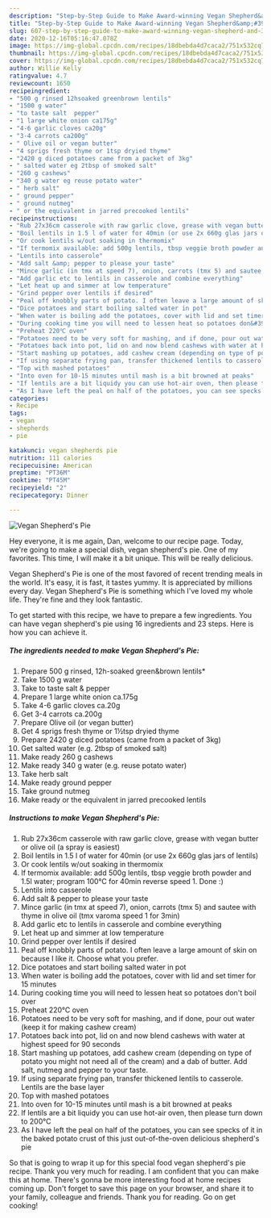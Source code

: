 ```yaml
---
description: "Step-by-Step Guide to Make Award-winning Vegan Shepherd&amp;#39;s Pie"
title: "Step-by-Step Guide to Make Award-winning Vegan Shepherd&amp;#39;s Pie"
slug: 607-step-by-step-guide-to-make-award-winning-vegan-shepherd-and-39-s-pie
date: 2020-12-16T05:16:47.078Z
image: https://img-global.cpcdn.com/recipes/18dbebda4d7caca2/751x532cq70/vegan-shepherds-pie-recipe-main-photo.jpg
thumbnail: https://img-global.cpcdn.com/recipes/18dbebda4d7caca2/751x532cq70/vegan-shepherds-pie-recipe-main-photo.jpg
cover: https://img-global.cpcdn.com/recipes/18dbebda4d7caca2/751x532cq70/vegan-shepherds-pie-recipe-main-photo.jpg
author: Willie Kelly
ratingvalue: 4.7
reviewcount: 1650
recipeingredient:
- "500 g rinsed 12hsoaked greenbrown lentils"
- "1500 g water"
- "to taste salt  pepper"
- "1 large white onion ca175g"
- "4-6 garlic cloves ca20g"
- "3-4 carrots ca200g"
- " Olive oil or vegan butter"
- "4 sprigs fresh thyme or 1tsp dryied thyme"
- "2420 g diced potatoes came from a packet of 3kg"
- " salted water eg 2tbsp of smoked salt"
- "260 g cashews"
- "340 g water eg reuse potato water"
- " herb salt"
- " ground pepper"
- " ground nutmeg"
- " or the equivalent in jarred precooked lentils"
recipeinstructions:
- "Rub 27x36cm casserole with raw garlic clove, grease with vegan butter or olive oil (a spray is easiest)"
- "Boil lentils in 1.5 l of water for 40min (or use 2x 660g glas jars of lentils)"
- "Or cook lentils w/out soaking in thermomix"
- "If termomix available: add 500g lentils, tbsp veggie broth powder and 1.5l water; program 100°C for 40min reverse speed 1. Done :)"
- "Lentils into casserole"
- "Add salt &amp; pepper to please your taste"
- "Mince garlic (in tmx at speed 7), onion, carrots (tmx 5) and sautee with thyme in olive oil (tmx varoma speed 1 for 3min)"
- "Add garlic etc to lentils in casserole and combine everything"
- "Let heat up and simmer at low temperature"
- "Grind pepper over lentils if desired"
- "Peal off knobbly parts of potato. I often leave a large amount of skin on because I like it. Choose what you prefer."
- "Dice potatoes and start boiling salted water in pot"
- "When water is boiling add the potatoes, cover with lid and set timer for 15 minutes"
- "During cooking time you will need to lessen heat so potatoes don&#39;t boil over"
- "Preheat 220℃ oven"
- "Potatoes need to be very soft for mashing, and if done, pour out water (keep it for making cashew cream)"
- "Potatoes back into pot, lid on and now blend cashews with water at highest speed for 90 seconds"
- "Start mashing up potatoes, add cashew cream (depending on type of potato you might not need all of the cream) and a dab of butter. Add salt, nutmeg and pepper to your taste."
- "If using separate frying pan, transfer thickened lentils to casserole. Lentils are the base layer"
- "Top with mashed potatoes"
- "Into oven for 10-15 minutes until mash is a bit browned at peaks"
- "If lentils are a bit liquidy you can use hot-air oven, then please turn down to 200℃"
- "As I have left the peal on half of the potatoes, you can see specks of it in the baked potato crust of this just out-of-the-oven delicious shepherd&#39;s pie"
categories:
- Recipe
tags:
- vegan
- shepherds
- pie

katakunci: vegan shepherds pie 
nutrition: 111 calories
recipecuisine: American
preptime: "PT36M"
cooktime: "PT45M"
recipeyield: "2"
recipecategory: Dinner

---
```



![Vegan Shepherd&#39;s Pie](https://img-global.cpcdn.com/recipes/18dbebda4d7caca2/751x532cq70/vegan-shepherds-pie-recipe-main-photo.jpg)

Hey everyone, it is me again, Dan, welcome to our recipe page. Today, we're going to make a special dish, vegan shepherd&#39;s pie. One of my favorites. This time, I will make it a bit unique. This will be really delicious.

Vegan Shepherd&#39;s Pie is one of the most favored of recent trending meals in the world. It's easy, it is fast, it tastes yummy. It is appreciated by millions every day. Vegan Shepherd&#39;s Pie is something which I've loved my whole life. They're fine and they look fantastic.




To get started with this recipe, we have to prepare a few ingredients. You can have vegan shepherd&#39;s pie using 16 ingredients and 23 steps. Here is how you can achieve it.

<!--inarticleads1-->

##### The ingredients needed to make Vegan Shepherd&#39;s Pie:

1. Prepare 500 g rinsed, 12h-soaked green&amp;brown lentils*
1. Take 1500 g water
1. Take to taste salt &amp; pepper
1. Prepare 1 large white onion ca.175g
1. Take 4-6 garlic cloves ca.20g
1. Get 3-4 carrots ca.200g
1. Prepare  Olive oil (or vegan butter)
1. Get 4 sprigs fresh thyme or 1½tsp dryied thyme
1. Prepare 2420 g diced potatoes (came from a packet of 3kg)
1. Get  salted water (e.g. 2tbsp of smoked salt)
1. Make ready 260 g cashews
1. Make ready 340 g water (e.g. reuse potato water)
1. Take  herb salt
1. Make ready  ground pepper
1. Take  ground nutmeg
1. Make ready  or the equivalent in jarred precooked lentils




<!--inarticleads2-->

##### Instructions to make Vegan Shepherd&#39;s Pie:

1. Rub 27x36cm casserole with raw garlic clove, grease with vegan butter or olive oil (a spray is easiest)
1. Boil lentils in 1.5 l of water for 40min (or use 2x 660g glas jars of lentils)
1. Or cook lentils w/out soaking in thermomix
1. If termomix available: add 500g lentils, tbsp veggie broth powder and 1.5l water; program 100°C for 40min reverse speed 1. Done :)
1. Lentils into casserole
1. Add salt &amp; pepper to please your taste
1. Mince garlic (in tmx at speed 7), onion, carrots (tmx 5) and sautee with thyme in olive oil (tmx varoma speed 1 for 3min)
1. Add garlic etc to lentils in casserole and combine everything
1. Let heat up and simmer at low temperature
1. Grind pepper over lentils if desired
1. Peal off knobbly parts of potato. I often leave a large amount of skin on because I like it. Choose what you prefer.
1. Dice potatoes and start boiling salted water in pot
1. When water is boiling add the potatoes, cover with lid and set timer for 15 minutes
1. During cooking time you will need to lessen heat so potatoes don&#39;t boil over
1. Preheat 220℃ oven
1. Potatoes need to be very soft for mashing, and if done, pour out water (keep it for making cashew cream)
1. Potatoes back into pot, lid on and now blend cashews with water at highest speed for 90 seconds
1. Start mashing up potatoes, add cashew cream (depending on type of potato you might not need all of the cream) and a dab of butter. Add salt, nutmeg and pepper to your taste.
1. If using separate frying pan, transfer thickened lentils to casserole. Lentils are the base layer
1. Top with mashed potatoes
1. Into oven for 10-15 minutes until mash is a bit browned at peaks
1. If lentils are a bit liquidy you can use hot-air oven, then please turn down to 200℃
1. As I have left the peal on half of the potatoes, you can see specks of it in the baked potato crust of this just out-of-the-oven delicious shepherd&#39;s pie




So that is going to wrap it up for this special food vegan shepherd&#39;s pie recipe. Thank you very much for reading. I am confident that you can make this at home. There's gonna be more interesting food at home recipes coming up. Don't forget to save this page on your browser, and share it to your family, colleague and friends. Thank you for reading. Go on get cooking!
